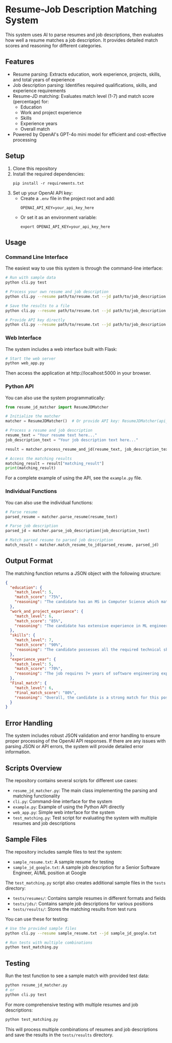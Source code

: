 # Resume-Job Description Matching System

This system uses AI to parse resumes and job descriptions, then evaluates how well a resume matches a job description. It provides detailed match scores and reasoning for different categories.

## Features

- Resume parsing: Extracts education, work experience, projects, skills, and total years of experience
- Job description parsing: Identifies required qualifications, skills, and experience requirements
- Resume-JD matching: Evaluates match level (1-7) and match score (percentage) for:
  - Education
  - Work and project experience
  - Skills
  - Experience years
  - Overall match
- Powered by OpenAI's GPT-4o mini model for efficient and cost-effective processing

## Setup

1. Clone this repository
2. Install the required dependencies:
   ```
   pip install -r requirements.txt
   ```
3. Set up your OpenAI API key:
   - Create a `.env` file in the project root and add:
     ```
     OPENAI_API_KEY=your_api_key_here
     ```
   - Or set it as an environment variable:
     ```
     export OPENAI_API_KEY=your_api_key_here
     ```

## Usage

### Command Line Interface

The easiest way to use this system is through the command-line interface:

```bash
# Run with sample data
python cli.py test

# Process your own resume and job description
python cli.py --resume path/to/resume.txt --jd path/to/job_description.txt

# Save the results to a file
python cli.py --resume path/to/resume.txt --jd path/to/job_description.txt --output results.json

# Provide API key directly
python cli.py --resume path/to/resume.txt --jd path/to/job_description.txt --api-key your_api_key
```

### Web Interface

The system includes a web interface built with Flask:

```bash
# Start the web server
python web_app.py
```

Then access the application at http://localhost:5000 in your browser.

### Python API

You can also use the system programmatically:

```python
from resume_jd_matcher import ResumeJDMatcher

# Initialize the matcher
matcher = ResumeJDMatcher()  # Or provide API key: ResumeJDMatcher(api_key="your_api_key")

# Process a resume and job description
resume_text = "Your resume text here..."
job_description_text = "Your job description text here..."

result = matcher.process_resume_and_jd(resume_text, job_description_text)

# Access the matching results
matching_result = result["matching_result"]
print(matching_result)
```

For a complete example of using the API, see the `example.py` file.

### Individual Functions

You can also use the individual functions:

```python
# Parse resume
parsed_resume = matcher.parse_resume(resume_text)

# Parse job description
parsed_jd = matcher.parse_job_description(job_description_text)

# Match parsed resume to parsed job description
match_result = matcher.match_resume_to_jd(parsed_resume, parsed_jd)
```

## Output Format

The matching function returns a JSON object with the following structure:

```json
{
  "education": {
    "match_level": 5,
    "match_score": "75%",
    "reasoning": "The candidate has an MS in Computer Science which matches the preferred qualification..."
  },
  "work_and_project_experience": {
    "match_level": 6,
    "match_score": "85%",
    "reasoning": "The candidate has extensive experience in ML engineering at major tech companies..."
  },
  "skills": {
    "match_level": 7,
    "match_score": "90%",
    "reasoning": "The candidate possesses all the required technical skills including Python, TensorFlow..."
  },
  "experience_year": {
    "match_level": 5,
    "match_score": "70%",
    "reasoning": "The job requires 7+ years of software engineering experience, and the candidate has around 5 years..."
  },
  "Final_match": {
    "match_level": 6,
    "Final_match_score": "80%",
    "reasoning": "Overall, the candidate is a strong match for this position with excellent technical skills..."
  }
}
```

## Error Handling

The system includes robust JSON validation and error handling to ensure proper processing of the OpenAI API responses. If there are any issues with parsing JSON or API errors, the system will provide detailed error information.

## Scripts Overview

The repository contains several scripts for different use cases:

- `resume_jd_matcher.py`: The main class implementing the parsing and matching functionality
- `cli.py`: Command-line interface for the system
- `example.py`: Example of using the Python API directly
- `web_app.py`: Simple web interface for the system
- `test_matching.py`: Test script for evaluating the system with multiple resumes and job descriptions

## Sample Files

The repository includes sample files to test the system:

- `sample_resume.txt`: A sample resume for testing
- `sample_jd_google.txt`: A sample job description for a Senior Software Engineer, AI/ML position at Google

The `test_matching.py` script also creates additional sample files in the `tests` directory:

- `tests/resumes/`: Contains sample resumes in different formats and fields
- `tests/jds/`: Contains sample job descriptions for various positions
- `tests/results/`: Stores the matching results from test runs

You can use these for testing:

```bash
# Use the provided sample files
python cli.py --resume sample_resume.txt --jd sample_jd_google.txt

# Run tests with multiple combinations
python test_matching.py
```

## Testing

Run the test function to see a sample match with provided test data:

```bash
python resume_jd_matcher.py
# or
python cli.py test
```

For more comprehensive testing with multiple resumes and job descriptions:

```bash
python test_matching.py
```

This will process multiple combinations of resumes and job descriptions and save the results in the `tests/results` directory. 